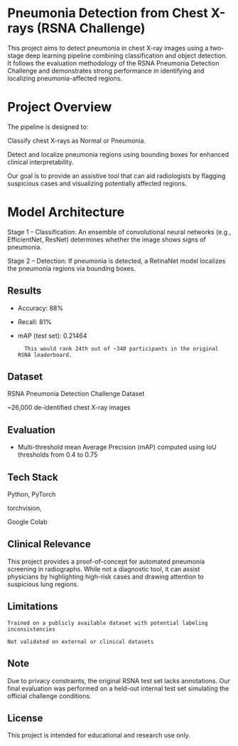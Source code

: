 # Pneumonia Detection from Chest X-rays (RSNA Challenge)

This project aims to detect pneumonia in chest X-ray images using a two-stage deep learning pipeline combining classification and object detection. It follows the evaluation methodology of the RSNA Pneumonia Detection Challenge and demonstrates strong performance in identifying and localizing pneumonia-affected regions.
# Project Overview

The pipeline is designed to:

Classify chest X-rays as Normal or Pneumonia.

Detect and localize pneumonia regions using bounding boxes for enhanced clinical interpretability.

Our goal is to provide an assistive tool that can aid radiologists by flagging suspicious cases and visualizing potentially affected regions.
# Model Architecture

Stage 1 – Classification:
An ensemble of convolutional neural networks (e.g., EfficientNet, ResNet) determines whether the image shows signs of pneumonia.

Stage 2 – Detection:
If pneumonia is detected, a RetinaNet model localizes the pneumonia regions via bounding boxes.
## Results

- Accuracy: 88%

- Recall: 81%

- mAP (test set): 0.21464

        This would rank 24th out of ~340 participants in the original RSNA leaderboard.

## Dataset

RSNA Pneumonia Detection Challenge Dataset

~26,000 de-identified chest X-ray images

## Evaluation

- Multi-threshold mean Average Precision (mAP) computed using IoU thresholds from 0.4 to 0.75

## Tech Stack

Python, PyTorch

torchvision,


Google Colab

## Clinical Relevance

This project provides a proof-of-concept for automated pneumonia screening in radiographs. While not a diagnostic tool, it can assist physicians by highlighting high-risk cases and drawing attention to suspicious lung regions.
## Limitations

    Trained on a publicly available dataset with potential labeling inconsistencies

    Not validated on external or clinical datasets

## Note

Due to privacy constraints, the original RSNA test set lacks annotations. Our final evaluation was performed on a held-out internal test set simulating the official challenge conditions.
## License

This project is intended for educational and research use only.
